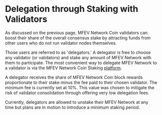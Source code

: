 # Delegation through Staking with Validators

As discussed on the previous page, MFEV Network Coin validators can boost their share of the overall consensus stake by attracting funds from other users who do not run validator nodes themselves.

Those users are referred to as 'delegators.' A delegator is free to choose any validator (or validators) and stake any amount of MFEV Network with them to participate. The most convenient way to delegate MFEV Network to a validator is via the MFEV Network Coin Staking [platform](https://staking.mfevscan.com/).

A delegator receives the share of MFEV Network Coin block rewards proportionate to their stake minus the fee paid to their chosen validator. The minimum fee is currently set at 10%. This value was chosen to mitigate the risk of validator consolidation through offering very low delegation fees.

Currently, delegators are allowed to unstake their MFEV Network at any time but plans are in motion to introduce a minimum staking period.
